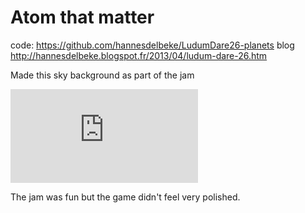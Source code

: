 # Atom that matter
code: https://github.com/hannesdelbeke/LudumDare26-planets
blog http://hannesdelbeke.blogspot.fr/2013/04/ludum-dare-26.htm

Made this sky background as part of the jam
<iframe title="Fantasy Sky Background" frameborder="0" allowfullscreen mozallowfullscreen="true" webkitallowfullscreen="true" allow="autoplay; fullscreen; xr-spatial-tracking" xr-spatial-tracking execution-while-out-of-viewport execution-while-not-rendered web-share src="https://sketchfab.com/models/15c79bb2fc1147128039fe4ff90fd5a0/embed"> </iframe> 

The jam was fun but the game didn't feel very polished.